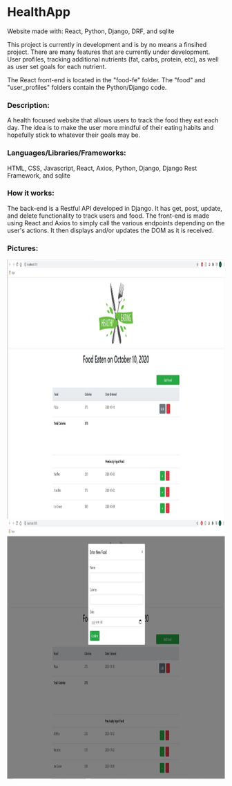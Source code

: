 # HealthApp

Website made with: React, Python, Django, DRF, and sqlite

This project is currently in development and is by no means a finsihed project. There are many features that are currently under development. User profiles, tracking additional nutrients (fat, carbs, protein, etc), as well as user set goals for each nutrient.  

The React front-end is located in the "food-fe" folder. The "food" and "user_profiles" folders contain the Python/Django code.

### Description:
A health focused website that allows users to track the food they eat each day. The idea is to make the user more mindful of their eating habits and hopefully stick to whatever their goals may be. 

### Languages/Libraries/Frameworks:
HTML, CSS, Javascript, React, Axios, Python, Django, Django Rest Framework, and sqlite

### How it works:
The back-end is a Restful API developed in Django. It has get, post, update, and delete functionality to track users and food. The front-end is made using React and Axios to simply call the various endpoints depending on the user's actions. It then displays and/or updates the DOM as it is received.    

### Pictures: 

<img src="https://github.com/lucasg321/HealthApp/blob/master/django_react_proj/templates/frontpage.JPG" width="1200" height="600" />


<img src="https://github.com/lucasg321/HealthApp/blob/master/django_react_proj/templates/modal.JPG" width="1200" height="600" />

